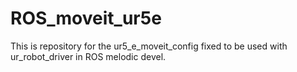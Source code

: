 # ROS_moveit_ur5e
This is repository for the ur5_e_moveit_config fixed to be used with ur_robot_driver in ROS melodic devel.

